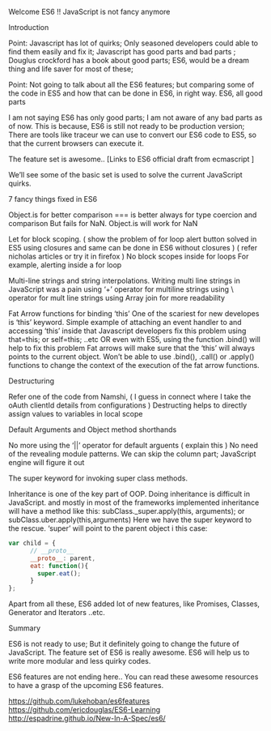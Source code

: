 Welcome ES6 !! JavaScript is not fancy anymore

Introduction

Point: Javascript has lot of quirks; Only seasoned developers could able to find them easily and fix it; Javascript has good parts and bad parts ; Douglus crockford has a book about good parts; ES6, would be a dream thing and life saver for most of these; 

Point: Not going to talk about all the ES6 features; but comparing some of the code in ES5 and how that can be done in ES6, in right way.
ES6, all good parts

I am not saying ES6 has only good parts; I am not aware of any bad parts as of now. This is because, ES6 is still not ready to be production version; There are tools like traceur we can use to convert our ES6 code to ES5, so that the current browsers can execute it. 

The feature set is awesome.. [Links to ES6 official draft from ecmascript ]

We’ll see some of the basic set is used to solve the current JavaScript quirks. 

7 fancy things fixed in ES6 

Object.is for better comparison
=== is better always for type coercion and comparison
But fails for NaN. Object.is will work for NaN

Let for block scoping. ( show the problem of for loop alert button solved in ES5 using closures and same can be done in ES6 without closures ) ( refer nicholas articles or try it in firefox )
No block scopes inside for loops
For example, alerting inside a for loop

Multi-line strings and string interpolations.
Writing multi line strings in JavaScript was a pain
using ‘+’ operator for multiline strings
using \ operator for mult line strings
using Array join for more readability

Fat Arrow functions for binding ‘this’
One of the scariest for new developes is ‘this’ keyword.
Simple example of attaching an event handler to and accessing ‘this’ inside that
Javascript developers fix this problem using that=this; or self=this; ..etc OR even with ES5, using the function .bind() will help to fix this problem
Fat arrows will make sure that the ‘this’ will always points to the current object. 
Won’t be able to use .bind(), .call() or .apply() functions to change the context of the execution of the fat arrow functions.

Destructuring 

Refer one of the code from Namshi, ( I guess in connect where I take the oAuth clientId details from configurations )
Destructing helps to directly assign values to variables in local scope

Default Arguments and Object method shorthands

No more using the ‘||’ operator for default arguents ( explain this )
No need of the revealing module patterns. We can skip the column part; JavaScript engine will figure it out

The super keyword for invoking super class methods.

Inheritance is one of the key part of  OOP.
Doing inheritance is difficult in JavaScript. and mostly in most of the frameworks implemented inheritance will have a method like this:
subClass._super.apply(this, arguments); or subClass.uber.apply(this,arguments)
Here we have the super keyword to the rescue. ‘super’ will point to the parent object i this case:
```javascript
var child = {
      // __proto__
      __proto__: parent,
      eat: function(){
      	super.eat();
      }
};
```
Apart from all these, ES6 added lot of new features, like Promises, Classes, Generator and Iterators ..etc. 

Summary

ES6 is not ready to use; But it definitely going to change the future of JavaScript. The feature set of ES6 is really awesome. ES6 will help us to write more modular and less quirky codes. 

ES6 features are not ending here.. You can read these awesome resources to have a grasp of the upcoming ES6 features.

https://github.com/lukehoban/es6features
https://github.com/ericdouglas/ES6-Learning
http://espadrine.github.io/New-In-A-Spec/es6/ 
